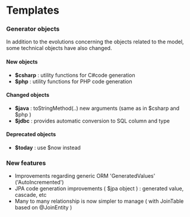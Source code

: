 # Templates

### Generator objects&#x20;

In addition to the evolutions concerning the objects related to the model, some technical objects  have also changed.

#### New objects&#x20;

* **$csharp** : utility functions for C#code generation
* **$php** : utility functions for PHP code generation&#x20;

#### Changed objects&#x20;

* **$java** : toStringMethod(..) new arguments (same as in $csharp and $php )
* **$jdbc** : provides automatic conversion to SQL column and type

#### Deprecated objects&#x20;

* **$today** : use $now instead



### New features&#x20;

* Improvements regarding generic ORM 'GeneratedValues' ('AutoIncremented')
* JPA code generation improvements ( $jpa object ) : generated value, cascade, etc
* Many to many relationship is now simpler to manage ( with JoinTable based on @JoinEntity )



